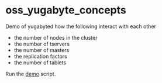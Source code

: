 # oss_yugabyte_concepts

Demo of yugabyted  how the following interact with each other
 - the number of nodes in the cluster
 - the number of tservers
 - the number of masters
 - the replication factors
 - the number of tablets
 
 Run the [demo](../demo_oss_concepts.sh) script.
                  
